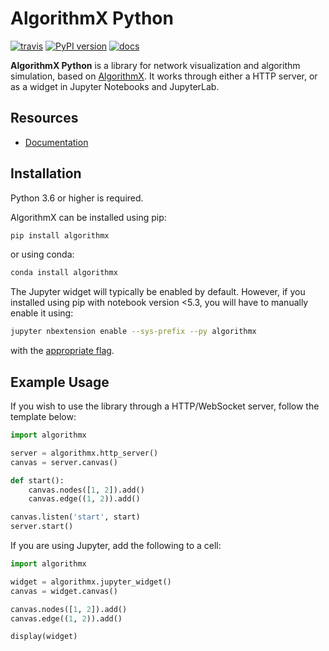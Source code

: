 # AlgorithmX Python
[![travis](https://travis-ci.com/algrx/algorithmx-python.svg)](https://travis-ci.com/algrx/algorithmx-python)
[![PyPI version](https://badge.fury.io/py/algorithmx.svg)](https://pypi.org/project/algorithmx)
[![docs](https://readthedocs.org/projects/algorithmx-python/badge/?version=latest)](https://algorithmx-python.readthedocs.io/en/latest/?badge=latest)

**AlgorithmX Python** is a library for network visualization and algorithm simulation, based on <a href="https://github.com/algrx/algorithmx">AlgorithmX</a>. It works through either a HTTP server, or as a widget in Jupyter Notebooks and JupyterLab.

## Resources
- <a href="https://algorithmx-python.readthedocs.io">Documentation</a>

## Installation

Python 3.6 or higher is required.

AlgorithmX can be installed using pip:

```bash
pip install algorithmx
```

or using conda:

```bash
conda install algorithmx
```

The Jupyter widget will typically be enabled by default. However, if you installed using pip with notebook version <5.3, you will have to manually enable it using:

```bash
jupyter nbextension enable --sys-prefix --py algorithmx
```

with the <a href="https://jupyter-notebook.readthedocs.io/en/stable/extending/frontend_extensions.html#installing-and-enabling-extensions">appropriate flag</a>.

## Example Usage

If you wish to use the library through a HTTP/WebSocket server, follow the template below:

```python
import algorithmx

server = algorithmx.http_server()
canvas = server.canvas()

def start():
    canvas.nodes([1, 2]).add()
    canvas.edge((1, 2)).add()

canvas.listen('start', start)
server.start()
```

If you are using Jupyter, add the following to a cell:

```python
import algorithmx

widget = algorithmx.jupyter_widget()
canvas = widget.canvas()

canvas.nodes([1, 2]).add()
canvas.edge((1, 2)).add()

display(widget)
```